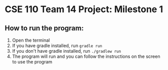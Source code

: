 # CSE 110 Team 14 Project: Milestone 1

## How to run the program:
1. Open the terminal
2. If you have gradle installed, run ```gradle run```
3. If you don't have gradle installed, run ```./gradlew run```
4. The program will run and you can follow the instructions on the screen to use the program